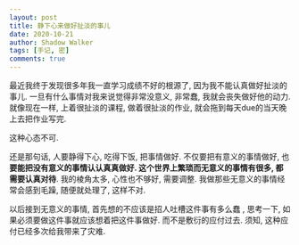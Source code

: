 ```yaml
---
layout: post
title: 静下心来做好扯淡的事儿
date: 2020-10-21
author: Shadow Walker
tags: [手记, 密]
comments: true
---
```


最近我终于发现很多年我一直学习成绩不好的根源了, 因为我不能认真做好扯淡的事儿.  一旦有什么事情对我来说觉得非常没意义, 非常蠢, 我就会丧失做好他的动力.  就像现在一样, 上着很扯淡的课程, 做着很扯淡的作业, 就会拖到每天due的当天晚上去把作业写完. 

这种心态不可. 

还是那句话, 人要静得下心, 吃得下饭, 把事情做好. 不仅要把有意义的事情做好, 也**要能把没有意义的事情认认真真做好. 这个世界上繁琐而无意义的事情有很多, 都需要认真对待**. 我的棱角太多, 心性也不够好, 需要调整.  我做那些无意义的事情经常会感到毛躁, 随便就处理了, 这样不对. 

以后接到无意义的事情, 首先想的不应该是招人吐槽这件事有多么蠢 , 思考一下, 如果必须要做这件事就应该想着把这件事做好. 而不是敷衍的应付过去. 须知, 这种应付已经多次给我带来了灾难. 




